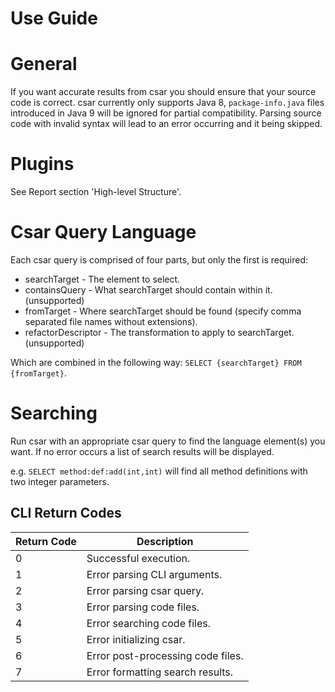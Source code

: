 Use Guide
========

# General
If you want accurate results from csar you should ensure that your source code is correct.
csar currently only supports Java 8, `package-info.java` files introduced in Java 9 will be ignored for partial
compatibility.
Parsing source code with invalid syntax will lead to an error occurring and it being skipped.

# Plugins
See Report section 'High-level Structure'.

# Csar Query Language
Each csar query is comprised of four parts, but only the first is required:
* searchTarget - The element to select.
* containsQuery - What searchTarget should contain within it. (unsupported)
* fromTarget - Where searchTarget should be found (specify comma separated file names without extensions).
* refactorDescriptor - The transformation to apply to searchTarget. (unsupported)

Which are combined in the following way: `SELECT {searchTarget} FROM {fromTarget}`.

# Searching
Run csar with an appropriate csar query to find the language element(s) you want.
If no error occurs a list of search results will be displayed.

e.g. `SELECT method:def:add(int,int)` will find all method definitions with two integer parameters.

## CLI Return Codes
| Return Code | Description |
|---|---|
| 0 | Successful execution. |
| 1 | Error parsing CLI arguments. |
| 2 | Error parsing csar query. |
| 3 | Error parsing code files. |
| 4 | Error searching code files. |
| 5 | Error initializing csar. |
| 6 | Error post-processing code files. |
| 7 | Error formatting search results. |
